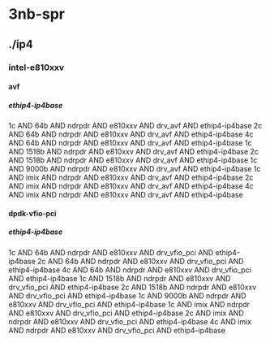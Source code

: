 # 3nb-spr
## ./ip4
### intel-e810xxv
#### avf
##### ethip4-ip4base
1c AND 64b AND ndrpdr AND e810xxv AND drv_avf AND ethip4-ip4base
2c AND 64b AND ndrpdr AND e810xxv AND drv_avf AND ethip4-ip4base
4c AND 64b AND ndrpdr AND e810xxv AND drv_avf AND ethip4-ip4base
1c AND 1518b AND ndrpdr AND e810xxv AND drv_avf AND ethip4-ip4base
2c AND 1518b AND ndrpdr AND e810xxv AND drv_avf AND ethip4-ip4base
1c AND 9000b AND ndrpdr AND e810xxv AND drv_avf AND ethip4-ip4base
1c AND imix AND ndrpdr AND e810xxv AND drv_avf AND ethip4-ip4base
2c AND imix AND ndrpdr AND e810xxv AND drv_avf AND ethip4-ip4base
4c AND imix AND ndrpdr AND e810xxv AND drv_avf AND ethip4-ip4base
#### dpdk-vfio-pci
##### ethip4-ip4base
1c AND 64b AND ndrpdr AND e810xxv AND drv_vfio_pci AND ethip4-ip4base
2c AND 64b AND ndrpdr AND e810xxv AND drv_vfio_pci AND ethip4-ip4base
4c AND 64b AND ndrpdr AND e810xxv AND drv_vfio_pci AND ethip4-ip4base
1c AND 1518b AND ndrpdr AND e810xxv AND drv_vfio_pci AND ethip4-ip4base
2c AND 1518b AND ndrpdr AND e810xxv AND drv_vfio_pci AND ethip4-ip4base
1c AND 9000b AND ndrpdr AND e810xxv AND drv_vfio_pci AND ethip4-ip4base
1c AND imix AND ndrpdr AND e810xxv AND drv_vfio_pci AND ethip4-ip4base
2c AND imix AND ndrpdr AND e810xxv AND drv_vfio_pci AND ethip4-ip4base
4c AND imix AND ndrpdr AND e810xxv AND drv_vfio_pci AND ethip4-ip4base
